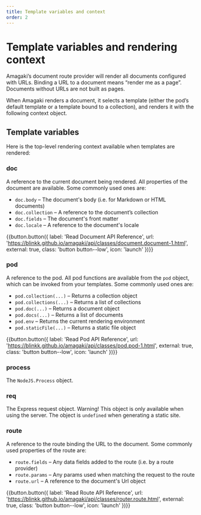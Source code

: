 ```yaml
---
title: Template variables and context
order: 2
---
```


# Template variables and rendering context

Amagaki’s document route provider will render all documents configured with
URLs. Binding a URL to a document means “render me as a page”. Documents without
URLs are not built as pages.

When Amagaki renders a document, it selects a template (either the pod’s default
template or a template bound to a collection), and renders it with the following
context object.

## Template variables

Here is the top-level rendering context available when templates are rendered:

### doc

A reference to the current document being rendered. All properties of the
document are available. Some commonly used ones are:

- `doc.body` – The document's body (i.e. for Markdown or HTML documents)
- `doc.collection` – A reference to the document’s collection
- `doc.fields` – The document's front matter
- `doc.locale` – A reference to the document's locale

{{button.button({
    label: 'Read Document API Reference',
    url: 'https://blinkk.github.io/amagaki/api/classes/document.document-1.html',
    external: true,
    class: 'button button--low',
    icon: 'launch'
})}}

### pod

A reference to the pod. All pod functions are available from the `pod` object,
which can be invoked from your templates. Some commonly used ones are:

- `pod.collection(...)` – Returns a collection object
- `pod.collections(...)` – Returns a list of collections
- `pod.doc(...)` – Returns a document object
- `pod.docs(...)` – Returns a list of documents
- `pod.env` – Returns the current rendering environment
- `pod.staticFile(...)` – Returns a static file object

{{button.button({
    label: 'Read Pod API Reference',
    url: 'https://blinkk.github.io/amagaki/api/classes/pod.pod-1.html',
    external: true,
    class: 'button button--low',
    icon: 'launch'
})}}

### process

The `NodeJS.Process` object.

### req

The Express request object. Warning! This object is only available when using
the server. The object is `undefined` when generating a static site.

### route

A reference to the route binding the URL to the document. Some commonly used
properties of the route are:

- `route.fields` – Any data fields added to the route (i.e. by a route provider)
- `route.params` – Any params used when matching the request to the route
- `route.url` – A reference to the document's Url object

{{button.button({
    label: 'Read Route API Reference',
    url: 'https://blinkk.github.io/amagaki/api/classes/router.route.html',
    external: true,
    class: 'button button--low',
    icon: 'launch'
})}}